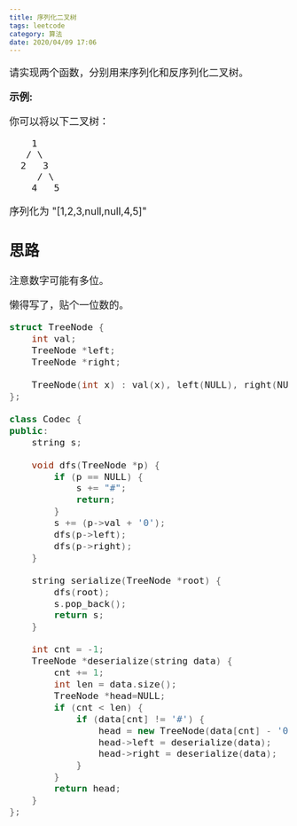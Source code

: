 ```yaml
---
title: 序列化二叉树
tags: leetcode
category: 算法
date: 2020/04/09 17:06
---
```


<font size=4>

请实现两个函数，分别用来序列化和反序列化二叉树。

**示例:** 

你可以将以下二叉树：

        1
       / \
      2   3
         / \
        4   5
序列化为 "[1,2,3,null,null,4,5]"

## 思路

注意数字可能有多位。

懒得写了，贴个一位数的。

```c++
struct TreeNode {
    int val;
    TreeNode *left;
    TreeNode *right;

    TreeNode(int x) : val(x), left(NULL), right(NULL) {}
};

class Codec {
public:
    string s;

    void dfs(TreeNode *p) {
        if (p == NULL) {
            s += "#";
            return;
        }
        s += (p->val + '0');
        dfs(p->left);
        dfs(p->right);
    }

    string serialize(TreeNode *root) {
        dfs(root);
        s.pop_back();
        return s;
    }

    int cnt = -1;
    TreeNode *deserialize(string data) {
        cnt += 1;
        int len = data.size();
        TreeNode *head=NULL;
        if (cnt < len) {
            if (data[cnt] != '#') {
                head = new TreeNode(data[cnt] - '0');
                head->left = deserialize(data);
                head->right = deserialize(data);
            }
        }
        return head;
    }
};
```

